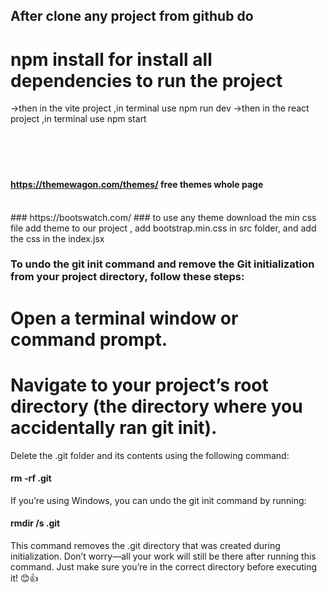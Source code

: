 ## After clone any project from github do
# npm install for install all dependencies to run the project
->then in the vite project ,in terminal use npm run dev
->then in the react project ,in terminal use npm start
<br/>
<br/>
<br/>
<br/>
<br/>
#### https://themewagon.com/themes/   free themes whole page 

<br/>
 ### https://bootswatch.com/
### to use any theme download the min css file 
 add theme to our project , add bootstrap.min.css in src folder, and add the css in the index.jsx



### To undo the git init command and remove the Git initialization from your project directory, follow these steps:

# Open a terminal window or command prompt.
# Navigate to your project’s root directory (the directory where you accidentally ran git init).
Delete the .git folder and its contents using the following command:
#### rm -rf .git
If you’re using Windows, you can undo the git init command by running:
#### rmdir /s .git

This command removes the .git directory that was created during initialization. Don’t worry—all your work will still be there after running this command. Just make sure you’re in the correct directory before executing it! 😊👍
